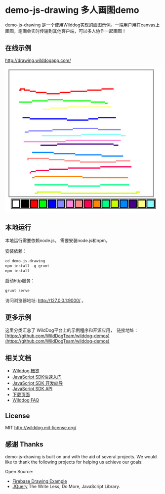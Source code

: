 
# demo-js-drawing 多人画图demo

demo-js-drawing 是一个使用Wilddog实现的画图示例。一端用户用在canvas上画图，笔画会实时传输到其他客户端，可以多人协作一起画图！


## 在线示例
http://drawing.wilddogapp.com/

![ 多人协作绘图示例 ](app/images/drawing-demo.jpg)


## 本地运行
本地运行需要依赖node.js。
需要安装node.js和npm。

安装依赖：

```
cd demo-js-drawing
npm install -g grunt
npm install
```

启动http服务：

```
grunt serve
```

访问浏览器地址: http://127.0.0.1:9000/ 。

## 更多示例

这里分类汇总了 WildDog平台上的示例程序和开源应用，　链接地址：[https://github.com/WildDogTeam/wilddog-demos](https://github.com/WildDogTeam/wilddog-demos)

## 相关文档

* [Wilddog 概览](https://z.wilddog.com/overview/guide)
* [JavaScript SDK快速入门](https://z.wilddog.com/web/quickstart)
* [JavaScript SDK 开发向导](https://z.wilddog.com/web/guide/1)
* [JavaScript SDK API](https://z.wilddog.com/web/api)
* [下载页面](https://www.wilddog.com/download/)
* [Wilddog FAQ](https://z.wilddog.com/faq/qa)

## License
MIT
http://wilddog.mit-license.org/


## 感谢 Thanks

demo-js-drawing is built on and with the aid of several  projects. We would like to thank the following projects for helping us achieve our goals:

Open Source:

* [Firebase Drawing Example](https://www.firebase.com/tutorial/#example/drawing) 
* [JQuery](http://jquery.com) The Write Less, Do More, JavaScript Library.




